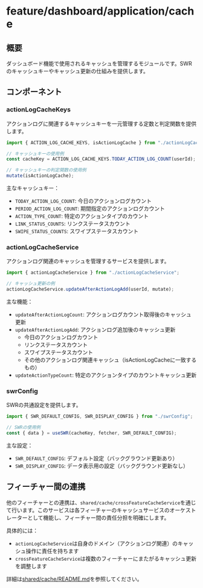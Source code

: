 # feature/dashboard/application/cache

## 概要

ダッシュボード機能で使用されるキャッシュを管理するモジュールです。SWRのキャッシュキーやキャッシュ更新の仕組みを提供します。

## コンポーネント

### actionLogCacheKeys

アクションログに関連するキャッシュキーを一元管理する定数と判定関数を提供します。

```typescript
import { ACTION_LOG_CACHE_KEYS, isActionLogCache } from "./actionLogCacheKeys";

// キャッシュキーの使用例
const cacheKey = ACTION_LOG_CACHE_KEYS.TODAY_ACTION_LOG_COUNT(userId);

// キャッシュキーの判定関数の使用例
mutate(isActionLogCache);
```

主なキャッシュキー：

- `TODAY_ACTION_LOG_COUNT`: 今日のアクションログカウント
- `PERIOD_ACTION_LOG_COUNT`: 期間指定のアクションログカウント
- `ACTION_TYPE_COUNT`: 特定のアクションタイプのカウント
- `LINK_STATUS_COUNTS`: リンクステータスカウント
- `SWIPE_STATUS_COUNTS`: スワイプステータスカウント

### actionLogCacheService

アクションログ関連のキャッシュを管理するサービスを提供します。

```typescript
import { actionLogCacheService } from "./actionLogCacheService";

// キャッシュ更新の例
actionLogCacheService.updateAfterActionLogAdd(userId, mutate);
```

主な機能：

- `updateAfterActionLogCount`: アクションログカウント取得後のキャッシュ更新
- `updateAfterActionLogAdd`: アクションログ追加後のキャッシュ更新
  - 今日のアクションログカウント
  - リンクステータスカウント
  - スワイプステータスカウント
  - その他のアクションログ関連キャッシュ（isActionLogCacheに一致するもの）
- `updateActionTypeCount`: 特定のアクションタイプのカウントキャッシュ更新

### swrConfig

SWRの共通設定を提供します。

```typescript
import { SWR_DEFAULT_CONFIG, SWR_DISPLAY_CONFIG } from "./swrConfig";

// SWRの使用例
const { data } = useSWR(cacheKey, fetcher, SWR_DEFAULT_CONFIG);
```

主な設定：

- `SWR_DEFAULT_CONFIG`: デフォルト設定（バックグラウンド更新あり）
- `SWR_DISPLAY_CONFIG`: データ表示用の設定（バックグラウンド更新なし）

## フィーチャー間の連携

他のフィーチャーとの連携は、`shared/cache/crossFeatureCacheService`を通じて行います。このサービスは各フィーチャーのキャッシュサービスのオーケストレーターとして機能し、フィーチャー間の責任分担を明確にします。

具体的には：

- `actionLogCacheService`は自身のドメイン（アクションログ関連）のキャッシュ操作に責任を持ちます
- `crossFeatureCacheService`は複数のフィーチャーにまたがるキャッシュ更新を調整します

詳細は[shared/cache/README.md](../../../../shared/cache/README.md)を参照してください。
